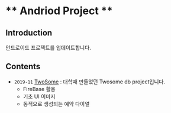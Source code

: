 # ** Andriod Project **

## Introduction

안드로이드 프로젝트를 업데이트합니다. 

## Contents
- `2019-11` [TwoSome](https://github.com/jeaho0613/Android/tree/master/Twosome) : 대학때 만들었던 Twosome db project입니다. 
  - FireBase 활용
  - 기초 UI 이미지
  - 동적으로 생성되는 예약 다이얼

